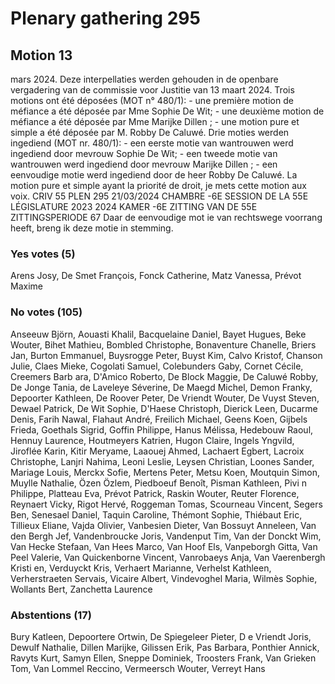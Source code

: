 # Plenary gathering 295

## Motion 13

mars  2024.   Deze interpellaties werden gehouden in de  openbare vergadering van de commissie voor  Justitie van 13  maart  2024.   Trois motions ont été déposées (MOT  n° 480/1):   - une première motion de méfiance a été déposée  par Mme  Sophie De  Wit;  - une deuxième motion de méfiance a été déposée  par Mme  Marijke Dillen ;  - une motion pure et simple a été déposée par  M. Robby De  Caluwé.   Drie moties werden ingediend (MOT  nr. 480/1):   - een eerste motie van wantrouwen werd ingediend  door mevrouw Sophie De  Wit;  - een tweede motie van wantrouwen werd  ingediend door mevrouw Marijke Dillen ;  - een eenvoudige motie werd ingediend door de  heer Robby De  Caluwé.   La motion pure et simple ayant la priorité de droit,  je mets cette motion aux voix.   CRIV 55 PLEN 295  21/03/2024    CHAMBRE -6E SESSION DE LA 55E LÉGISLATURE  2023  2024  KAMER -6E ZITTING VAN DE 55E ZITTINGSPERIODE    67  Daar de eenvoudige mot ie van rechtswege  voorrang heeft, breng ik deze motie in stemming.   

### Yes votes (5)

Arens Josy, De Smet François, Fonck Catherine, Matz Vanessa, Prévot Maxime

### No votes (105)

Anseeuw Björn, Aouasti Khalil, Bacquelaine  Daniel, Bayet Hugues, Beke Wouter, Bihet Mathieu, Bombled Christophe, Bonaventure Chanelle, Briers Jan, Burton Emmanuel, Buysrogge Peter, Buyst Kim, Calvo Kristof, Chanson Julie, Claes Mieke, Cogolati Samuel, Colebunders Gaby, Cornet Cécile, Creemers Barb ara, D'Amico Roberto, De Block Maggie, De Caluwé Robby, De Jonge Tania, de Laveleye Séverine, De Maegd Michel, Demon Franky, Depoorter Kathleen, De Roover Peter, De Vriendt Wouter, De Vuyst Steven, Dewael Patrick, De Wit Sophie, D'Haese Christoph, Dierick Leen, Ducarme Denis, Farih Nawal, Flahaut André, Freilich Michael, Geens Koen, Gijbels Frieda, Goethals Sigrid, Goffin Philippe, Hanus Mélissa, Hedebouw Raoul, Hennuy Laurence, Houtmeyers Katrien, Hugon Claire, Ingels Yngvild, Jiroflée Karin, Kitir Meryame, Laaouej Ahmed, Lachaert Egbert, Lacroix Christophe, Lanjri Nahima, Leoni Leslie, Leysen Christian, Loones Sander, Mariage Louis, Merckx Sofie, Mertens Peter, Metsu Koen, Moutquin Simon, Muylle Nathalie, Özen Özlem, Piedboeuf Benoît, Pisman Kathleen, Pivi n Philippe, Platteau Eva, Prévot Patrick, Raskin Wouter, Reuter Florence, Reynaert Vicky, Rigot Hervé, Roggeman Tomas, Scourneau Vincent, Segers Ben, Senesael Daniel, Taquin Caroline, Thémont Sophie, Thiébaut Eric, Tillieux Eliane, Vajda Olivier, Vanbesien  Dieter, Van Bossuyt Anneleen, Van den Bergh Jef, Vandenbroucke Joris, Vandenput Tim, Van der Donckt Wim, Van Hecke Stefaan, Van Hees Marco, Van Hoof Els, Vanpeborgh Gitta, Van Peel Valerie, Van Quickenborne Vincent, Vanrobaeys Anja, Van Vaerenbergh Kristi en, Verduyckt Kris, Verhaert Marianne, Verhelst Kathleen, Verherstraeten Servais, Vicaire Albert, Vindevoghel Maria, Wilmès Sophie, Wollants Bert, Zanchetta Laurence

### Abstentions (17)

Bury Katleen, Depoortere Ortwin, De Spiegeleer Pieter, D e Vriendt Joris, Dewulf Nathalie, Dillen Marijke, Gilissen Erik, Pas Barbara, Ponthier Annick, Ravyts Kurt, Samyn Ellen, Sneppe Dominiek, Troosters Frank, Van Grieken Tom, Van Lommel Reccino, Vermeersch Wouter, Verreyt Hans


